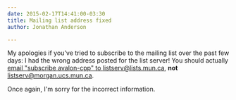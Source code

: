 ```yaml
---
date: 2015-02-17T14:41:00-03:30
title: Mailing list address fixed
author: Jonathan Anderson

---
```


My apologies if you've tried to subscribe to the mailing list over the past few
days: I had the wrong address posted for the list server!
You should actually
[email "subscribe avalon-cpp" to listserv@lists.mun.ca](mailto:listserv@lists.mun.ca?subject=subscribe%20avalon-cpp&body=subscribe%20avalon-cpp),
**not** listserv@morgan.ucs.mun.ca.

<!--more-->

Once again, I'm sorry for the incorrect information.
